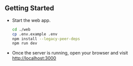 ## Getting Started

- Start the web app.

  ```bash
  cd ./web
  cp .env.example .env
  npm install --legacy-peer-deps
  npm run dev
  ```

- Once the server is running, open your browser and visit [http://localhost:3000](http://localhost:3000)
